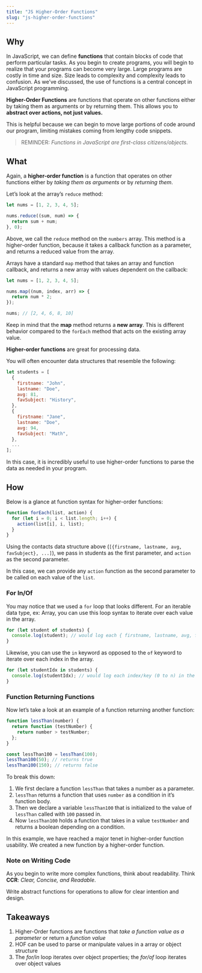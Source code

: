 ```yaml
---
title: "JS Higher-Order Functions"
slug: "js-higher-order-functions"
---
```


<!-- Lecture Video

<video width="100%" height="auto" controls>
  <source src="https://vimeo.com/507274492/dba36788bf" type="video/mp4" />
</video>

--- -->

## Why

In JavaScript, we can define **functions** that contain blocks of code that perform particular tasks. As you begin to create programs, you will begin to realize that your programs can become very large. Large programs are costly in time and size. Size leads to complexity and complexity leads to confusion. As we’ve discussed, the use of functions is a central concept in JavaScript programming.

**Higher-Order Functions** are functions that operate on other functions either by taking them as arguments or by returning them. This allows you to **abstract over actions, not just values.**

This is helpful because we can begin to move large portions of code around our program, limiting mistakes coming from lengthy code snippets.

> REMINDER: _Functions in JavaScript are first-class citizens/objects._

## What

Again, a **higher-order function** is a function that operates on other functions either by _taking them as arguments_ or by _returning them_.

Let’s look at the array’s `reduce` method:

```js
let nums = [1, 2, 3, 4, 5];

nums.reduce((sum, num) => {
  return sum + num;
}, 0);
```

Above, we call the `reduce` method on the `numbers` array. This method is a higher-order function, because it takes a callback function as a parameter, and returns a reduced value from the array.

Arrays have a standard `map` method that takes an array and function callback, and returns a new array with values dependent on the callback:

```js
let nums = [1, 2, 3, 4, 5];

nums.map((num, index, arr) => {
  return num * 2;
});

nums; // [2, 4, 6, 8, 10]
```

Keep in mind that the **map** method returns a **new array**. This is different behavior compared to the `forEach` method that acts on the existing array value.

**Higher-order functions** are great for processing data.

You will often encounter data structures that resemble the following:

```js
let students = [
  {
    firstname: "John",
    lastname: "Doe",
    avg: 81,
    favSubject: "History",
  },
  {
    firstname: "Jane",
    lastname: "Doe",
    avg: 94,
    favSubject: "Math",
  },
  ...
];
```

In this case, it is incredibly useful to use higher-order functions to parse the data as needed in your program.

## How

Below is a glance at function syntax for higher-order functions:

```js
function forEach(list, action) {
  for (let i = 0; i < list.length; i++) {
    action(list[i], i, list);
  }
}
```

Using the contacts data structure above (`[{firstname, lastname, avg, favSubject}, ...]`), we pass in students as the first parameter, and `action` as the second parameter.

In this case, we can provide any `action` function as the second parameter to be called on each value of the `list`.

### For In/Of

You may notice that we used a `for` loop that looks different. For an iterable data type, ex: Array, you can use this loop syntax to iterate over each value in the array.

```js
for (let student of students) {
  console.log(student); // would log each { firstname, lastname, avg, favSubject } student obj in the array
}
```

Likewise, you can use the `in` keyword as opposed to the `of` keyword to iterate over each index in the array.

```js
for (let studentIdx in students) {
  console.log(studentIdx); // would log each index/key (0 to n) in the array
}
```

### Function Returning Functions

Now let’s take a look at an example of a function returning another function:

```js
function lessThan(number) {
  return function (testNumber) {
    return number > testNumber;
  };
}

const lessThan100 = lessThan(100);
lessThan100(50); // returns true
lessThan100(150); // returns false
```

To break this down:

1. We first declare a function `lessThan` that takes a number as a parameter.
2. `lessThan` returns a function that uses `number` as a condition in it’s function body.
3. Then we declare a variable `lessThan100` that is initialized to the value of `lessThan` called with `100` passed in.
4. Now `lessThan100` holds a function that takes in a value `testNumber` and returns a boolean depending on a condition.

In this example, we have reached a major tenet in higher-order function usability. We created a new function by a higher-order function.

### Note on Writing Code

As you begin to write more complex functions, think about readability. Think **CCR**: _Clear, Concise, and Readable_.

Write abstract functions for operations to allow for clear intention and design.

## Takeaways

1. Higher-Order functions are functions that _take a function value as a parameter_ or return a _function value_
2. HOF can be used to parse or manipulate values in a array or object structure
3. The _for/in_ loop iterates over object properties; the _for/of_ loop iterates over object values
